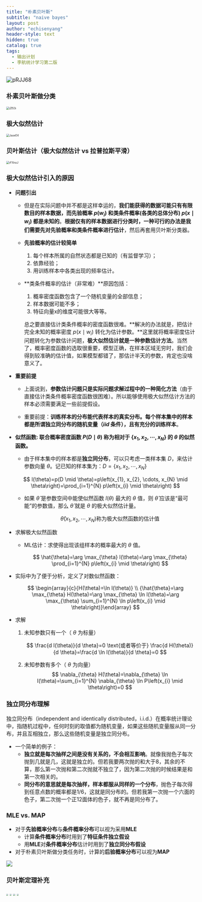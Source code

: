 ```yaml
---
title: "朴素贝叶斯"
subtitle: "naive bayes"
layout: post
author: "echisenyang"
header-style: text
hidden: true
catalog: true
tags:
  - 输出计划
  - 李航统计学习第二版
---
```




![pRJJ68](https://gitee.com/echisenyang/GiteeForUpicUse/raw/master/uPic/pRJJ68.jpg)

### 朴素贝叶斯做分类

<img src="https://gitee.com/echisenyang/GiteeForUpicUse/raw/master/uPic/iZl53i.png" alt="iZl53i" style="zoom:50%;" />



### 极大似然估计

<img src="https://gitee.com/echisenyang/GiteeForUpicUse/raw/master/uPic/JaoeE4.png" alt="JaoeE4" style="zoom:50%;" />



### 贝叶斯估计（极大似然估计 vs 拉普拉斯平滑）

<img src="https://gitee.com/echisenyang/GiteeForUpicUse/raw/master/uPic/rFXnoJ.png" alt="rFXnoJ" style="zoom:50%;" />



### 极大似然估计引入的原因

- **问题引出**

  - 但是在实际问题中并不都是这样幸运的，**我们能获得的数据可能只有有限数目的样本数据，而先验概率 $p(w_i)$ 和类条件概率(各类的总体分布) $p(x \mid w_i)$ 都是未知的**。**根据仅有的样本数据进行分类时，一种可行的办法是我们需要先对先验概率和类条件概率进行估计**，然后再套用贝叶斯分类器。

  - **先验概率的估计较简单**

    1. 每个样本所属的自然状态都是已知的（有监督学习）；
    2. 依靠经验；
    3. 用训练样本中各类出现的频率估计。

  - **类条件概率的估计（非常难）**原因包括：

    1. 概率密度函数包含了一个随机变量的全部信息；
    2. 样本数据可能不多；
    3. 特征向量x的维度可能很大等等。

    总之要直接估计类条件概率的密度函数很难。**解决的办法就是，把估计完全未知的概率密度 $p(x \mid w_i)$ 转化为估计参数。**这里就将概率密度估计问题转化为参数估计问题，**极大似然估计就是一种参数估计方法**。当然了，概率密度函数的选取很重要，模型正确，在样本区域无穷时，我们会得到较准确的估计值，如果模型都错了，那估计半天的参数，肯定也没啥意义了。

- **重要前提**

  - 上面说到，**参数估计问题只是实际问题求解过程中的一种简化方法**（由于直接估计类条件概率密度函数很困难）。所以能够使用极大似然估计方法的样本必须需要满足一些前提假设。

  - 重要前提：**训练样本的分布能代表样本的真实分布。每个样本集中的样本都是所谓独立同分布的随机变量（$iid$ 条件），且有充分的训练样本**。

- **似然函数: 联合概率密度函数 $P(D \mid \theta)$ 称为相对于 $\lbrace x_{1}, x_{2}, \cdots, x_{N} \rbrace$ 的 $\theta$ 的似然函数。**

  - 由于样本集中的样本都是**独立同分布**，可以只考虑一类样本集 $D$，来估计参数向量 $\theta$。记已知的样本集为：$D=\lbrace x_{1}, x_{2}, \cdots, x_{N} \rbrace$

  $$
  l(\theta)=p(D  \mid  \theta)=p\left(x_{1}, x_{2}, \cdots, x_{N}  \mid  \theta\right)=\prod_{i=1}^{N} p\left(x_{i}  \mid  \theta\right)
  $$

  - 如果 $\hat{\theta}$ 是参数空间中能使似然函数 $l(\theta)$ 最大的 $\theta$ 值，则 $\hat{\theta}$ 应该是“最可能”的参数值，那么 $\hat{\theta}$ 就是 $\theta$ 的极大似然估计量。
    
    $$
    \hat{\theta}(x_{1}, x_{2}, \cdots, x_{N})\text{称为极大似然函数的估计值}
    $$
    

- 求解极大似然函数

  - ML估计：求使得出现该组样本的概率最大的 $\theta$ 值。
    
    $$
    \hat{\theta}=\arg \max_{\theta} l(\theta)=\arg \max_{\theta} \prod_{i=1}^{N} p\left(x_{i}  \mid  \theta\right)
    $$
  
- 实际中为了便于分析，定义了对数似然函数：
  
    $$
    \begin{array}{c}{H(\theta)=\ln l(\theta)} \\ {\hat{\theta}=\arg \max_{\theta} H(\theta)=\arg \max_{\theta} \ln l(\theta)=\arg \max_{\theta} \sum_{i=1}^{N} \ln p\left(x_{i}  \mid  \theta\right)}\end{array}
    $$
  
- 求解
  
    1. 未知参数只有一个（ $\theta$ 为标量）
    
       $$
       \frac{d l(\theta)}{d \theta}=0 \text{或者等价于} 
       \frac{d H(\theta)}{d \theta}=\frac{d \ln l(\theta)}{d \theta}=0
       $$
       
    2. 未知参数有多个（ $\theta$ 为向量）
       $$
       \nabla_{\theta} H(\theta)=\nabla_{\theta} \ln l(\theta)=\sum_{i=1}^{N} \nabla_{\theta} \ln P\left(x_{i}  \mid  \theta\right)=0
       $$
       



### 独立同分布理解

独立同分布（independent and identically distributed，i.i.d.）在概率统计理论中，指随机过程中，任何时刻的取值都为随机变量，如果这些随机变量服从同一分布，并且互相独立，那么这些随机变量是独立同分布。

- 一个简单的例子：
  - **独立就是每次抽样之间是没有关系的，不会相互影响**。就像我抛色子每次抛到几就是几，这就是独立的。但若我要两次抛的和大于8，其余的不算，那么第一次抛和第二次抛就不独立了，因为第二次抛的时候结果是和第一次相关的。
  - **同分布的意思就是每次抽样，样本都服从同样的一个分布**，抛色子每次得到任意点数的概率都是1/6，这就是同分布的。但若我第一次抛一个六面的色子，第二次抛一个正12面体的色子，就不再是同分布了。



### MLE vs. MAP

- 对于**先验概率分布**与**条件概率分布**可以视为采用**MLE**
  - 计算**条件概率分布**时用到了**特征条件独立假设**
  - 用**MLE**对**条件概率分布**估计时用到了**独立同分布假设**
- 对于朴素贝叶斯做分类任务时，计算的**后验概率分布**可以视为**MAP**

![](https://gitee.com/echisenyang/GiteeForUpicUse/raw/master/uPic/aE6H8Z.jpg)



### 贝叶斯定理补充

<img src="https://gitee.com/echisenyang/GiteeForUpicUse/raw/master/uPic/ekl7e3.jpg" style="zoom: 33%;" />

<img src="https://gitee.com/echisenyang/GiteeForUpicUse/raw/master/uPic/TTFYJZ.jpg" style="zoom: 33%;" />

<img src="https://gitee.com/echisenyang/GiteeForUpicUse/raw/master/uPic/GZlTqZ.jpg" style="zoom:33%;" />

<img src="https://gitee.com/echisenyang/GiteeForUpicUse/raw/master/uPic/AiDdjd.jpg" style="zoom:33%;" />

